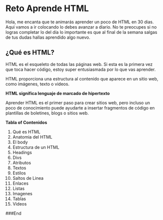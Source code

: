 # Reto Aprende HTML

Hola, me encanta que te animarás aprender un poco de HTML en 30 dias. Aqui vamos a ir colocando lo debes avanzar a diario.  No te preocupes si no logras completar lo del día lo importante es que al final de la semana salgas de tus dudas hallas aprendido algo nuevo. 

## ¿Qué es HTML?
HTML es el esqueleto de todas las páginas web. Si esta es la primera vez que toca hacer código, estoy super entusiasmada por lo que vas aprender.

HTML proporciona una estructura al contenido que aparece en un sitio web, como imágenes, texto o videos. 

**HTML significa lenguaje de marcado de hipertexto**

Aprender HTML es el primer paso para crear sitios web, pero incluso un poco de conocimiento puede ayudarte a insertar fragmentos de código en plantillas de boletines, blogs o sitios web.

**Tabla of Contenidos**

1. Qué es HTML
2. Anatomia del HTML
3. El body
4. Estructura de un HTML
5. Headings
6. Divs
7. Atributos
8. Textos
9. Estilos
10. Saltos de Linea
11. Enlaces
12. Listas
13. Imagenes
14. Tablas
15. Videos

###End
